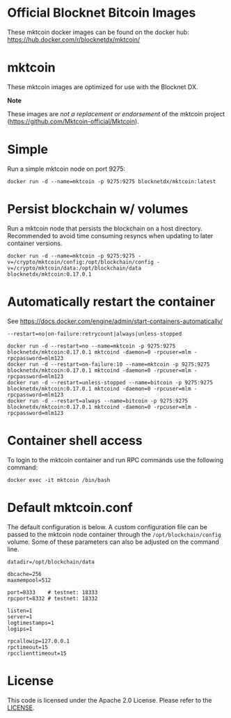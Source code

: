 Official Blocknet Bitcoin Images
=================================

These mktcoin docker images can be found on the docker hub: https://hub.docker.com/r/blocknetdx/mktcoin/

mktcoin
========

These mktcoin images are optimized for use with the Blocknet DX.

**Note**

These images are _not a replacement or endorsement_ of the mktcoin project (https://github.com/Mktcoin-official/Mktcoin).


Simple
======

Run a simple mktcoin node on port 9275:
```
docker run -d --name=mktcoin -p 9275:9275 blocknetdx/mktcoin:latest
```


Persist blockchain w/ volumes
=============================

Run a mktcoin node that persists the blockchain on a host directory. Recommended to avoid time consuming resyncs when updating to later container versions.
```
docker run -d --name=mktcoin -p 9275:9275 -v=/crypto/mktcoin/config:/opt/blockchain/config -v=/crypto/mktcoin/data:/opt/blockchain/data blocknetdx/mktcoin:0.17.0.1
```


Automatically restart the container
===================================

See https://docs.docker.com/engine/admin/start-containers-automatically/

`--restart=no|on-failure:retrycount|always|unless-stopped`

```
docker run -d --restart=no --name=mktcoin -p 9275:9275 blocknetdx/mktcoin:0.17.0.1 mktcoind -daemon=0 -rpcuser=mlm -rpcpassword=mlm123
docker run -d --restart=on-failure:10 --name=mktcoin -p 9275:9275 blocknetdx/mktcoin:0.17.0.1 mktcoind -daemon=0 -rpcuser=mlm -rpcpassword=mlm123
docker run -d --restart=unless-stopped --name=bitcoin -p 9275:9275 blocknetdx/mktcoin:0.17.0.1 mktcoind -daemon=0 -rpcuser=mlm -rpcpassword=mlm123
docker run -d --restart=always --name=bitcoin -p 9275:9275 blocknetdx/mktcoin:0.17.0.1 mktcoind -daemon=0 -rpcuser=mlm -rpcpassword=mlm123
```


Container shell access
======================

To login to the mktcoin container and run RPC commands use the following command:
```
docker exec -it mktcoin /bin/bash
```


Default mktcoin.conf
=====================

The default configuration is below. A custom configuration file can be passed to the mktcoin  node container through the `/opt/blockchain/config` volume. Some of these parameters can also be adjusted on the command line.
```
datadir=/opt/blockchain/data

dbcache=256
maxmempool=512

port=8333    # testnet: 18333
rpcport=8332 # testnet: 18332

listen=1
server=1
logtimestamps=1
logips=1

rpcallowip=127.0.0.1
rpctimeout=15
rpcclienttimeout=15
```


License
=======

This code is licensed under the Apache 2.0 License. Please refer to the [LICENSE](https://github.com/BlocknetDX/dockerimages/blob/master/LICENSE).